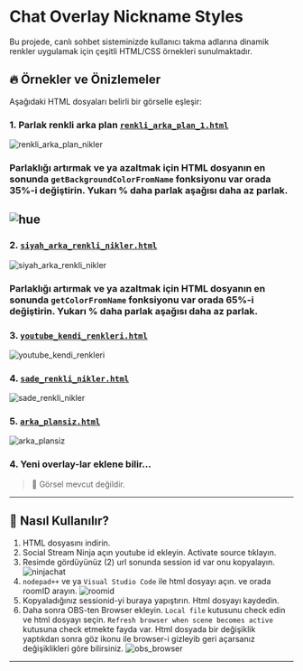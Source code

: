 # Chat Overlay Nickname Styles

Bu projede, canlı sohbet sisteminizde kullanıcı takma adlarına dinamik renkler uygulamak için çeşitli HTML/CSS örnekleri sunulmaktadır.

## 🔥 Örnekler ve Önizlemeler

Aşağıdaki HTML dosyaları belirli bir görselle eşleşir:

### 1. Parlak renkli arka plan [`renkli_arka_plan_1.html`](overlays/renkli_arka_plan_1.html)
![renkli_arka_plan_nikler](overlays/images_new/renkli_arkaplan_1.png)

### Parlaklığı artırmak ve ya azaltmak için HTML dosyanın en sonunda `getBackgroundColorFromName` fonksiyonu var orada 35%-i değiştirin. Yukarı % daha parlak aşağısı daha az parlak.
![hue](hue.png)
---

### 2. [`siyah_arka_renkli_nikler.html`](overlays/siyah_arka_renkli_nikler.html)
![siyah_arka_renkli_nikler](overlays/images_new/siyah_arkaplan_1.png)

### Parlaklığı artırmak ve ya azaltmak için HTML dosyanın en sonunda `getColorFromName` fonksiyonu var orada 65%-i değiştirin. Yukarı % daha parlak aşağısı daha az parlak.


### 3. [`youtube_kendi_renkleri.html`](overlays/youtube_kendi_renkleri.html)
![youtube_kendi_renkleri](overlays/images_new/youtube_kendi_renkleri_1.png)

### 4. [`sade_renkli_nikler.html`](overlays/sade_renkli_nikler.html)
![sade_renkli_nikler](overlays/images_new/seffaf_arkaplan_1.png)

### 5. [`arka_plansiz.html`](overlays/arka_plansiz.html)
![arka_plansiz](overlays/images_new/arka_plansiz_1.png)

### 4. Yeni overlay-lar eklene bilir...
> 📌 Görsel mevcut değildir.

---

## 🚀 Nasıl Kullanılır?

1. HTML dosyasını indirin.
2. Social Stream Ninja açın youtube id ekleyin. Activate source tıklayın.
3. Resimde gördüyünüz (2) url sonunda session id var onu kopyalayın.
![ninjachat](ninjachat.png)
4. `nodepad++` ve ya `Visual Studio Code` ile html dosyayı açın. ve orada roomID arayın.
![roomid](roomid.png)
5. Kopyaladığınız sessionid-yi buraya yapıştırın. Html dosyayı kaydedin.
6. Daha sonra OBS-ten Browser ekleyin. `Local file` kutusunu check edin ve html dosyayı seçin.
`Refresh browser when scene becomes active` kutusuna check etmekte fayda var. Html dosyada bir değişiklik yaptıkdan sonra göz ikonu ile browser-i gizleyib geri açarsanız değişiklikleri göre bilirsiniz.
![obs_browser](obs_browser.png)
---

